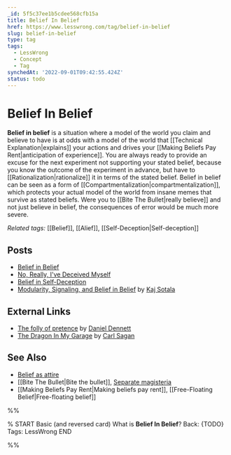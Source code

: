 ```yaml
---
_id: 5f5c37ee1b5cdee568cfb15a
title: Belief In Belief
href: https://www.lesswrong.com/tag/belief-in-belief
slug: belief-in-belief
type: tag
tags:
  - LessWrong
  - Concept
  - Tag
synchedAt: '2022-09-01T09:42:55.424Z'
status: todo
---
```


# Belief In Belief

**Belief in belief** is a situation where a model of the world you claim and believe to have is at odds with a model of the world that [[Technical Explanation|explains]] your actions and drives your [[Making Beliefs Pay Rent|anticipation of experience]]. You are always ready to provide an excuse for the next experiment not supporting your stated belief, because you know the outcome of the experiment in advance, but have to [[Rationalization|rationalize]] it in terms of the stated belief. Belief in belief can be seen as a form of [[Compartmentalization|compartmentalization]], which protects your actual model of the world from insane memes that survive as stated beliefs. Were you to [[Bite The Bullet|really believe]] and not just believe in belief, the consequences of error would be much more severe.

*Related tags:* [[Belief]], [[Alief]], [[Self-Deception|Self-deception]]

## Posts

- [Belief in Belief](http://lesswrong.com/lw/i4/belief_in_belief/)
- [No, Really, I've Deceived Myself](http://lesswrong.com/lw/r/no_really_ive_deceived_myself/)
- [Belief in Self-Deception](http://lesswrong.com/lw/s/belief_in_selfdeception/)
- [Modularity, Signaling, and Belief in Belief](http://lesswrong.com/lw/8ev/modularity_signaling_and_belief_in_belief/) by [Kaj Sotala](https://wiki.lesswrong.com/wiki/Kaj_Sotala)

## External Links

- [The folly of pretence](http://www.guardian.co.uk/commentisfree/belief/2009/jul/16/daniel-dennett-belief-atheism) by [Daniel Dennett](https://en.wikipedia.org/wiki/Daniel_Dennett)
- [The Dragon In My Garage](http://www.godlessgeeks.com/LINKS/Dragon.htm) by [Carl Sagan](https://en.wikipedia.org/wiki/Carl_Sagan)

## See Also

- [Belief as attire](https://wiki.lesswrong.com/wiki/Belief_as_attire)
- [[Bite The Bullet|Bite the bullet]], [Separate magisteria](https://wiki.lesswrong.com/wiki/Separate_magisteria)
- [[Making Beliefs Pay Rent|Making beliefs pay rent]], [[Free-Floating Belief|Free-floating belief]]


%%

% START
Basic (and reversed card)
What is **Belief In Belief**?
Back: {TODO}
Tags: LessWrong
END

%%
	
